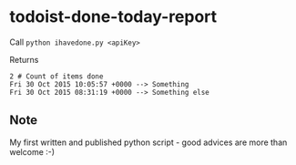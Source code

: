 # todoist-done-today-report

Call `python ihavedone.py <apiKey>`

Returns
```
2 # Count of items done
Fri 30 Oct 2015 10:05:57 +0000 --> Something
Fri 30 Oct 2015 08:31:19 +0000 --> Something else
```

## Note
My first written and published python script - good advices are more than welcome :-)
